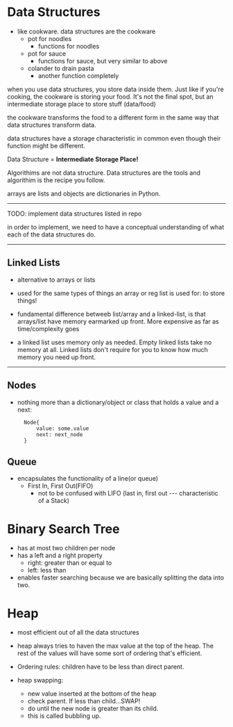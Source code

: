 # Data Structures

* like cookware. data structures are the cookware
    - pot for noodles
        * functions for noodles
    - pot for sauce
        * functions for sauce, but very similar to above
    - colander to drain pasta
        * another function completely

when you use data structures, you store data inside them. Just like if you're cooking, the cookware is storing your food. It's not the final spot, but an intermediate storage place to store stuff (data/food)

the cookware transforms the food to a different form in the same way that data structures transform data.

data structures have a storage characteristic in common even though their function might be different. 

Data Structure = **Intermediate Storage Place!**

Algorithims are not data structure. Data structures are the tools and algorithim is the recipe you follow.

arrays are lists and objects are dictionaries in Python. 

---------

TODO: implement data structures listed in repo

in order to implement, we need to have a conceptual understanding of what each of the data structures do. 

---------
## Linked Lists
* alternative to arrays or lists

* used for the same types of things an array or reg list is used for:
    to store things!
* fundamental difference betweeb list/array and a linked-list, is that arrays/list have memory earmarked up front. More expensive as far as time/complexity goes
* a linked list uses memory only as needed. Empty linked lists take no memory at all. Linked lists don't require for you to know how much memory you need up front. 

----------
## Nodes
* nothing more than a dictionary/object or class that holds a value and a next:

        Node{
            value: some.value
            next: next_node
        }

## Queue
* encapsulates the functionality of a line(or queue)
    * First In, First Out(FIFO)
        - not to be confused with LIFO (last in, first out --- characteristic of a Stack)

# Binary Search Tree
* has at most two children per node
* has a left and a right property
    - right: greater than or equal to
    - left: less than
* enables faster searching because we are basically splitting the data into two.  

# Heap
* most efficient out of all the data structures
* heap always tries to haven the max value at the top of the heap. The rest of the values will have some sort of ordering that's efficient. 

* Ordering rules: children have to be less than direct parent.

* heap swapping:
    - new value inserted at the bottom of the heap
    - check parent. If less than child...SWAP!
    - do until the new node is greater than its child. 
    - this is called bubbling up.
    













